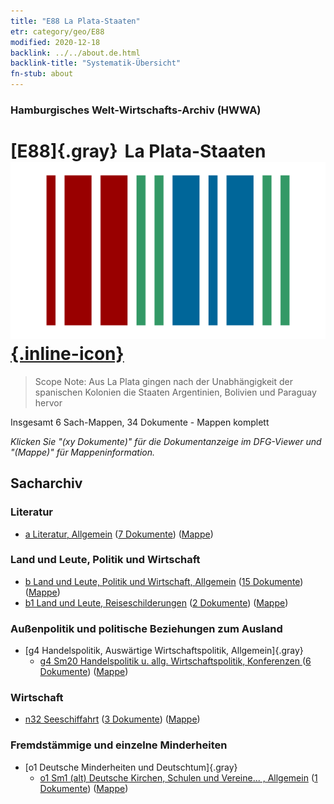 ```yaml
---
title: "E88 La Plata-Staaten"
etr: category/geo/E88
modified: 2020-12-18
backlink: ../../about.de.html
backlink-title: "Systematik-Übersicht"
fn-stub: about
---
```


### Hamburgisches Welt-Wirtschafts-Archiv (HWWA)
# [E88]{.gray}&#8201; La Plata-Staaten&#160; [![Wikidata item](/images/Wikidata-logo.svg){.inline-icon}](http://www.wikidata.org/entity/Q738144)


> Scope Note: Aus La Plata gingen nach der Unabhängigkeit der spanischen Kolonien die Staaten Argentinien, Bolivien und Paraguay hervor



Insgesamt 6 Sach-Mappen, 34 Dokumente - Mappen komplett

_Klicken Sie "(xy Dokumente)" für die Dokumentanzeige im DFG-Viewer und "(Mappe)" für Mappeninformation._

## Sacharchiv




### Literatur

- [a Literatur, Allgemein](../../../subject/about.de.html#a) (<a href="https://dfg-viewer.de/show/?tx_dlf[id]=https://pm20.zbw.eu/mets/sh/1416xx/141693/1423xx/142393/public.mets.de.xml" target="_blank">7 Dokumente</a>) ([Mappe](http://purl.org/pressemappe20/folder/sh/141693,142393))

### Land und Leute, Politik und Wirtschaft

- [b Land und Leute, Politik und Wirtschaft, Allgemein](../../../subject/about.de.html#b) (<a href="https://dfg-viewer.de/show/?tx_dlf[id]=https://pm20.zbw.eu/mets/sh/1416xx/141693/1441xx/144196/public.mets.de.xml" target="_blank">15 Dokumente</a>) ([Mappe](http://purl.org/pressemappe20/folder/sh/141693,144196))
- [b1 Land und Leute, Reiseschilderungen](../../../subject/about.de.html#b1) (<a href="https://dfg-viewer.de/show/?tx_dlf[id]=https://pm20.zbw.eu/mets/sh/1416xx/141693/1441xx/144197/public.mets.de.xml" target="_blank">2 Dokumente</a>) ([Mappe](http://purl.org/pressemappe20/folder/sh/141693,144197))

### Außenpolitik und politische Beziehungen zum Ausland

- [g4 Handelspolitik, Auswärtige Wirtschaftspolitik, Allgemein]{.gray}
  - [g4 Sm20 Handelspolitik u. allg. Wirtschaftspolitik, Konferenzen ](../../../subject/about.de.html#g4_Sm20) (<a href="https://dfg-viewer.de/show/?tx_dlf[id]=https://pm20.zbw.eu/mets/sh/1416xx/141693/1503xx/150373/public.mets.de.xml" target="_blank">6 Dokumente</a>) ([Mappe](http://purl.org/pressemappe20/folder/sh/141693,150373))

### Wirtschaft

- [n32 Seeschiffahrt](../../../subject/about.de.html#n32) (<a href="https://dfg-viewer.de/show/?tx_dlf[id]=https://pm20.zbw.eu/mets/sh/1416xx/141693/1455xx/145567/public.mets.de.xml" target="_blank">3 Dokumente</a>) ([Mappe](http://purl.org/pressemappe20/folder/sh/141693,145567))

### Fremdstämmige und einzelne Minderheiten

- [o1 Deutsche Minderheiten und Deutschtum]{.gray}
  - [o1 Sm1 (alt) Deutsche Kirchen, Schulen und Vereine... , Allgemein](../../../subject/about.de.html#o1_Sm1_(alt)) (<a href="https://dfg-viewer.de/show/?tx_dlf[id]=https://pm20.zbw.eu/mets/sh/1416xx/141693/1459xx/145910/public.mets.de.xml" target="_blank">1 Dokumente</a>) ([Mappe](http://purl.org/pressemappe20/folder/sh/141693,145910))


